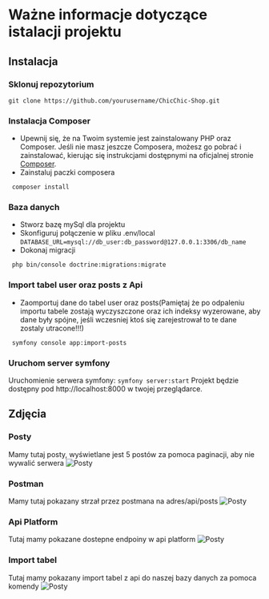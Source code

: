 # Ważne informacje dotyczące istalacji projektu

## Instalacja

### Sklonuj repozytorium
```git clone https://github.com/yourusername/ChicChic-Shop.git```

### Instalacja Composer
- Upewnij się, że na Twoim systemie jest zainstalowany PHP oraz Composer. Jeśli nie masz jeszcze Composera, możesz go pobrać i zainstalować, kierując się instrukcjami dostępnymi na oficjalnej stronie [Composer](https://getcomposer.org/).
- Zainstaluj paczki composera
```
 composer install
```
### Baza danych
- Stworz bazę mySql dla projektu
- Skonfiguruj połączenie w pliku .env/local 
```DATABASE_URL=mysql://db_user:db_password@127.0.0.1:3306/db_name```
- Dokonaj migracji
```
 php bin/console doctrine:migrations:migrate
```
### Import tabel user oraz posts z Api
- Zaomportuj dane do tabel user oraz posts(Pamiętaj że po odpaleniu importu tabele zostają wyczyszczone oraz ich indeksy wyzerowane, aby dane były spójne, jeśli wczesniej ktoś się zarejestrował to te dane zostaly utracone!!!)
```
 symfony console app:import-posts
```

### Uruchom server symfony
Uruchomienie serwera symfony:
```symfony server:start```
Projekt będzie dostępny pod http://localhost:8000 w twojej przeglądarce.

## Zdjęcia

### Posty
Mamy tutaj posty, wyświetlane jest 5 postów za pomoca paginacji, aby nie wywalić serwera
![Posty](https://raw.githubusercontent.com/JanuszProgramowaniaa/Cogitech_Recruitment/master/public/images/posty.jpg)

### Postman
Mamy tutaj pokazany strzał przez postmana na adres/api/posts
![Posty](https://raw.githubusercontent.com/JanuszProgramowaniaa/Cogitech_Recruitment/master/public/images/api.jpg)

### Api Platform
Tutaj mamy pokazane dostepne endpoiny w api platform
![Posty](https://raw.githubusercontent.com/JanuszProgramowaniaa/Cogitech_Recruitment/master/public/images/Api-platform.jpg)

### Import tabel
Tutaj mamy pokazany import tabel z api do naszej bazy danych za pomoca komendy
![Posty](https://raw.githubusercontent.com/JanuszProgramowaniaa/Cogitech_Recruitment/master/public/images/import.jpg)
